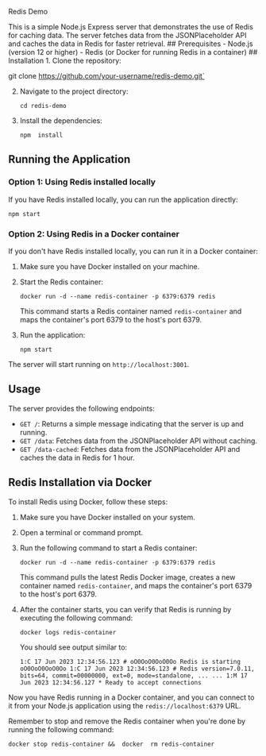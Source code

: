 

Redis Demo 

  This is a simple Node.js Express server that demonstrates the use of Redis for caching data. The server fetches data from the JSONPlaceholder API and caches the data in Redis for faster retrieval.   ## Prerequisites   - Node.js (version 12 or higher) - Redis (or Docker for running Redis in a container)   ## Installation   1. Clone the repository:  

 git clone  https://github.com/your-username/redis-demo.git`

2.  Navigate to the project directory:
    
 
    
    `cd redis-demo`
    
3.  Install the dependencies:
    
    
    
    `npm  install`
    

## Running the Application

### Option 1: Using Redis installed locally

If you have Redis installed locally, you can run the application directly:



`npm start`

### Option 2: Using Redis in a Docker container

If you don't have Redis installed locally, you can run it in a Docker container:

1.  Make sure you have Docker installed on your machine.
2.  Start the Redis container:
    

    
    `docker run -d --name redis-container -p 6379:6379 redis`
    
    This command starts a Redis container named `redis-container` and maps the container's port 6379 to the host's port 6379.
3.  Run the application:

    
    `npm start`
    

The server will start running on `http://localhost:3001`.

## Usage

The server provides the following endpoints:

-   `GET /`: Returns a simple message indicating that the server is up and running.
-   `GET /data`: Fetches data from the JSONPlaceholder API without caching.
-   `GET /data-cached`: Fetches data from the JSONPlaceholder API and caches the data in Redis for 1 hour.

## Redis Installation via Docker

To install Redis using Docker, follow these steps:

1.  Make sure you have Docker installed on your system.
2.  Open a terminal or command prompt.
3.  Run the following command to start a Redis container:
    
   
    
    `docker run -d --name redis-container -p 6379:6379 redis`
    
    This command pulls the latest Redis Docker image, creates a new container named `redis-container`, and maps the container's port 6379 to the host's port 6379.
4.  After the container starts, you can verify that Redis is running by executing the following command:
    
  
    
    `docker logs redis-container`
    
    You should see output similar to:
    

    
    `1:C 17 Jun 2023 12:34:56.123 # oO0OoO0OoO0Oo Redis is starting oO0OoO0OoO0Oo 1:C 17 Jun 2023 12:34:56.123 # Redis version=7.0.11, bits=64, commit=00000000, ext=0, mode=standalone, ... ... 1:M 17 Jun 2023 12:34:56.127 * Ready to accept connections`
    

Now you have Redis running in a Docker container, and you can connect to it from your Node.js application using the `redis://localhost:6379` URL.

Remember to stop and remove the Redis container when you're done by running the following command:



`docker stop redis-container &&  docker  rm redis-container`
